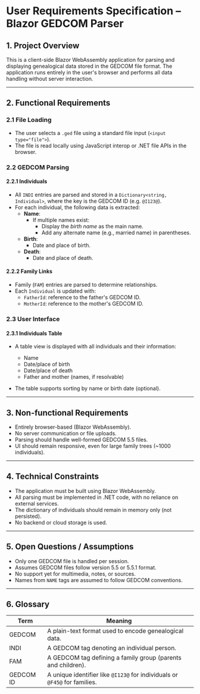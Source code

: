 # User Requirements Specification – Blazor GEDCOM Parser

## 1. Project Overview

This is a client-side Blazor WebAssembly application for parsing and displaying genealogical data stored in the GEDCOM file format. The application runs entirely in the user's browser and performs all data handling without server interaction.

---

## 2. Functional Requirements

### 2.1 File Loading
- The user selects a `.ged` file using a standard file input (`<input type="file">`).
- The file is read locally using JavaScript interop or .NET file APIs in the browser.

### 2.2 GEDCOM Parsing

#### 2.2.1 Individuals
- All `INDI` entries are parsed and stored in a `Dictionary<string, Individual>`, where the key is the GEDCOM ID (e.g. `@I123@`).
- For each individual, the following data is extracted:
  - **Name**:
    - If multiple names exist:
      - Display the *birth name* as the main name.
      - Add any alternate name (e.g., married name) in parentheses.
  - **Birth**:
    - Date and place of birth.
  - **Death**:
    - Date and place of death.

#### 2.2.2 Family Links
- Family (`FAM`) entries are parsed to determine relationships.
- Each `Individual` is updated with:
  - `FatherId`: reference to the father's GEDCOM ID.
  - `MotherId`: reference to the mother's GEDCOM ID.

### 2.3 User Interface

#### 2.3.1 Individuals Table
- A table view is displayed with all individuals and their information:
  - Name
  - Date/place of birth
  - Date/place of death
  - Father and mother (names, if resolvable)

- The table supports sorting by name or birth date (optional).

---

## 3. Non-functional Requirements

- Entirely browser-based (Blazor WebAssembly).
- No server communication or file uploads.
- Parsing should handle well-formed GEDCOM 5.5 files.
- UI should remain responsive, even for large family trees (~1000 individuals).

---

## 4. Technical Constraints

- The application must be built using Blazor WebAssembly.
- All parsing must be implemented in .NET code, with no reliance on external services.
- The dictionary of individuals should remain in memory only (not persisted).
- No backend or cloud storage is used.

---

## 5. Open Questions / Assumptions

- Only one GEDCOM file is handled per session.
- Assumes GEDCOM files follow version 5.5 or 5.5.1 format.
- No support yet for multimedia, notes, or sources.
- Names from `NAME` tags are assumed to follow GEDCOM conventions.

---

## 6. Glossary

| Term | Meaning |
|------|---------|
| GEDCOM | A plain-text format used to encode genealogical data. |
| INDI | A GEDCOM tag denoting an individual person. |
| FAM  | A GEDCOM tag defining a family group (parents and children). |
| GEDCOM ID | A unique identifier like `@I123@` for individuals or `@F45@` for families. |